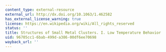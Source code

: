 ```yaml
---
content_type: external-resource
external_url: http://dx.doi.org/10.1063/1.462582
has_external_license_warning: true
license: https://en.wikipedia.org/wiki/All_rights_reserved
status: ''
title: Structures of Small Metal Clusters. I. Low Temperature Behavior
uid: 96705cc1-6bab-499d-a386-00df6ee70698
wayback_url: ''
---
```

